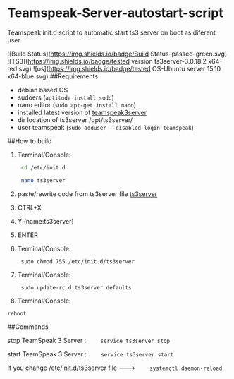 # Teamspeak-Server-autostart-script
Teamspeak init.d script to automatic start ts3 server on boot as diferent user.

![Build Status](https://img.shields.io/badge/Build Status-passed-green.svg)
![TS3](https://img.shields.io/badge/tested version ts3server-3.0.18.2 x64-red.svg)
![os](https://img.shields.io/badge/tested OS-Ubuntu server 15.10 x64-blue.svg)
##Requirements
- debian based OS
- sudoers   (```aptitude install sudo```)
- nano editor (```sudo apt-get install nano```)
- installed latest version of [teamspeak3server](https://www.teamspeak.com/downloads#server) 
- dir location of ts3server /opt/ts3server/
- user teamspeak  (```sudo adduser --disabled-login teamspeak```)

##How to build
1. Terminal/Console:

    ``` sh
     cd /etc/init.d
    ```
    ``` sh
     nano ts3server
    ```

2. paste/rewrite code from ts3server file [ts3server](https://github.com/Yamiru/Teamspeak-Server-autostart-script/blob/master/ts3server) 
3. CTRL+X
4. Y
(name:ts3server)
5. ENTER 
6. Terminal/Console:


    ```
     sudo chmod 755 /etc/init.d/ts3server
    ```
7. Terminal/Console:

    ```
     sudo update-rc.d ts3server defaults
    ```


8. Terminal/Console:

``` reboot ```


 
##Commands

stop  TeamSpeak 3 Server :  ```     service ts3server stop    ```
    
start TeamSpeak 3 Server :  ```     service ts3server start    ```




If you change /etc/init.d/ts3server file --->  ```     systemctl daemon-reload    ``` 
